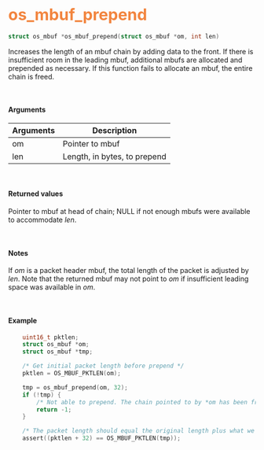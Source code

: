 ## <font color="#F2853F" style="font-size:24pt">os_mbuf_prepend</font>

```c
struct os_mbuf *os_mbuf_prepend(struct os_mbuf *om, int len)
```

Increases the length of an mbuf chain by adding data to the front.  If there is insufficient room in the leading mbuf, additional mbufs are allocated and prepended as necessary.  If this function fails to allocate an mbuf, the entire chain is freed.

<br>

#### Arguments

| Arguments | Description |
|-----------|-------------|
| om | Pointer to mbuf |
| len | Length, in bytes, to prepend |

<br>

#### Returned values
Pointer to mbuf at head of chain; NULL if not enough mbufs were available to accommodate *len*.

<br>

#### Notes
If *om* is a packet header mbuf, the total length of the packet is adjusted by *len*. Note that the returned mbuf may not point to *om* if insufficient leading space was available in *om*.

<br>

#### Example

```c
    uint16_t pktlen;
	struct os_mbuf *om;
    struct os_mbuf *tmp;

    /* Get initial packet length before prepend */
    pktlen = OS_MBUF_PKTLEN(om);

    tmp = os_mbuf_prepend(om, 32);
    if (!tmp) {
        /* Not able to prepend. The chain pointed to by *om has been freed */
        return -1;
    }

    /* The packet length should equal the original length plus what we prepended */
    assert((pktlen + 32) == OS_MBUF_PKTLEN(tmp));
```


